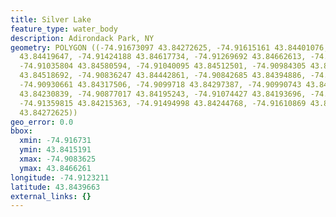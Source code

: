 ```yaml
---
title: Silver Lake
feature_type: water_body
description: Adirondack Park, NY
geometry: POLYGON ((-74.91673097 43.84272625, -74.91615161 43.84401076, -74.91499289
  43.84419647, -74.91424188 43.84617734, -74.91269692 43.84662613, -74.91100177 43.84648685,
  -74.91035804 43.84580594, -74.91040095 43.84512501, -74.90984305 43.84512501, -74.90892037
  43.84518692, -74.90836247 43.84442861, -74.90842685 43.84394886, -74.90902766 43.84365481,
  -74.90930661 43.84317506, -74.9099718 43.84297387, -74.90990743 43.84254053, -74.90857705
  43.84230839, -74.90877017 43.84195243, -74.91074427 43.84193696, -74.91271838 43.84151909,
  -74.91359815 43.84215363, -74.91494998 43.84244768, -74.91610869 43.8424322, -74.91673097
  43.84272625))
geo_error: 0.0
bbox:
  xmin: -74.916731
  ymin: 43.8415191
  xmax: -74.9083625
  ymax: 43.8466261
longitude: -74.9123211
latitude: 43.8439663
external_links: {}
---
```

